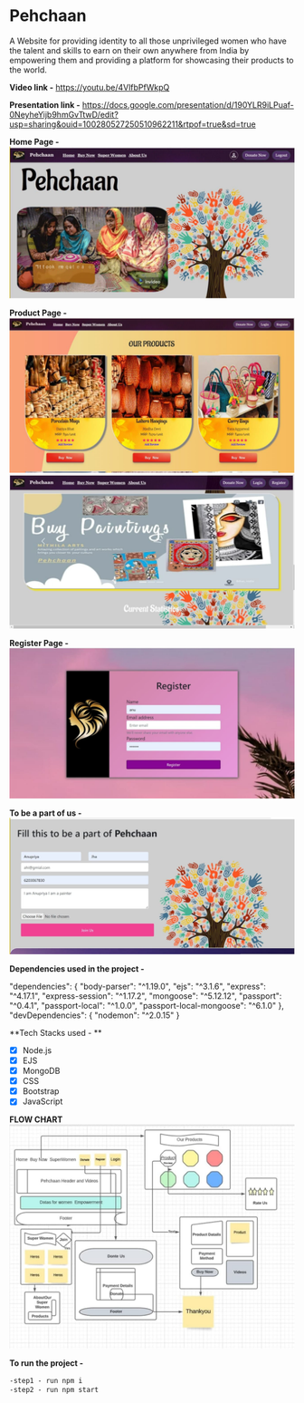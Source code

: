 # Pehchaan
A Website for providing identity to all those unprivileged women who have the talent and skills to earn on their own anywhere from India by empowering them and providing a platform for showcasing their products to the world.

**Video link -** https://youtu.be/4VlfbPfWkpQ

**Presentation link -** https://docs.google.com/presentation/d/190YLR9iLPuaf-0NeyheYijb9hmGvTtwD/edit?usp=sharing&ouid=100280527250510962211&rtpof=true&sd=true 


**Home Page -**
![](static/images/home.jpg)

**Product Page -**
![](static/images/product.jpg)
![](static/images/paint.jpg)

**Register Page -**
![](static/images/reg.jpg)

**To be a part of us -**
![](static/images/topart.jpg)


**Dependencies used in the project -**

   "dependencies": {
    "body-parser": "^1.19.0",
    "ejs": "^3.1.6",
    "express": "^4.17.1",
    "express-session": "^1.17.2",
    "mongoose": "^5.12.12",
    "passport": "^0.4.1",
    "passport-local": "^1.0.0",
    "passport-local-mongoose": "^6.1.0"
  },
  "devDependencies": {
    "nodemon": "^2.0.15"
  }
  
 **Tech Stacks used - **
 
   - [x] Node.js
   - [x] EJS
   - [x] MongoDB
   - [x] CSS
   - [x] Bootstrap
   - [x] JavaScript
  
  **FLOW CHART**
![](static/images/flow.jpg)

 **To run the project -**
 
    -step1 - run npm i
    -step2 - run npm start
    
    
